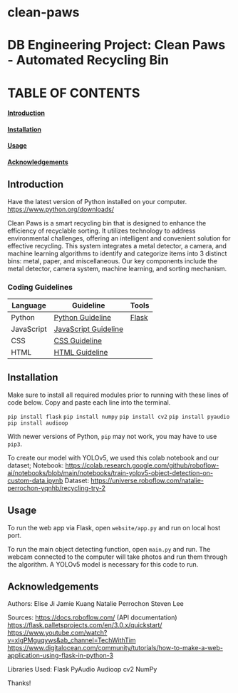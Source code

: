 # clean-paws
# DB Engineering Project: Clean Paws - Automated Recycling Bin

# TABLE OF CONTENTS

#### [Introduction](#introduction)

#### [Installation](#installation)

#### [Usage](#usage)

#### [Acknowledgements](#acknowledgements)

## Introduction

Have the latest version of Python installed on your computer.
https://www.python.org/downloads/ 

Clean Paws is a smart recycling bin that is designed to enhance the efficiency of recyclable sorting. It utilizes technology to address environmental challenges, offering an intelligent and convenient solution for effective recycling. This system integrates a metal detector, a camera, and machine learning algorithms to identify and categorize items into 3 distinct bins: metal, paper, and miscellaneous. Our key components include the metal detector, camera system, machine learning, and sorting mechanism. 

### Coding Guidelines

| Language   | Guideline | Tools |
|------------|-----------|-------|
| Python     |[Python Guideline](https://peps.python.org/pep-0008/)           | [Flask](https://flask.palletsprojects.com/en/2.1.x/ )     |
| JavaScript |[JavaScript Guideline](https://developer.mozilla.org/en-US/docs/MDN/Guidelines/Code_guidelines/JavaScript#general_javascript_guidelines)|       |
| CSS        |[CSS Guideline](https://developer.mozilla.org/en-US/docs/MDN/Guidelines/Code_guidelines/CSS)      |       |
| HTML       |[HTML Guideline](https://developer.mozilla.org/en-US/docs/MDN/Guidelines/Code_guidelines/HTML)      |       |


## Installation

Make sure to install all required modules prior to running with these lines of code below. Copy and paste each line into the terminal.

```pip install flask```
```pip install numpy```
```pip install cv2```
```pip install pyaudio```
```pip install audioop```

With newer versions of Python, ```pip``` may not work, you may have to use ```pip3```. 

To create our model with YOLOv5, we used this colab notebook and our dataset;
Notebook: https://colab.research.google.com/github/roboflow-ai/notebooks/blob/main/notebooks/train-yolov5-object-detection-on-custom-data.ipynb 
Dataset: https://universe.roboflow.com/natalie-perrochon-yqnhb/recycling-try-2 


## Usage

To run the web app via Flask, open ```website/app.py``` and run on local host port. 

To run the main object detecting function, open ```main.py``` and run. The webcam connected to the computer will take photos and run them through the algorithm. A YOLOv5 model is necessary for this code to run. 

## Acknowledgements

Authors:
Elise Ji
Jamie Kuang
Natalie Perrochon
Steven Lee

Sources:
https://docs.roboflow.com/ (API documentation)
https://flask.palletsprojects.com/en/3.0.x/quickstart/ 
https://www.youtube.com/watch?v=xIgPMguqyws&ab_channel=TechWithTim
https://www.digitalocean.com/community/tutorials/how-to-make-a-web-application-using-flask-in-python-3

Libraries Used:
Flask
PyAudio
Audioop
cv2
NumPy

Thanks!
